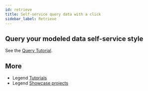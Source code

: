 ```yaml
---
id: retrieve
title: Self-service query data with a click
sidebar_label: Retrieve
---
```


## Query your modeled data self-service style

See the [Query Tutorial](../tutorials/query-tutorial.md).


## More
- Legend [Tutorials](../tutorials/studio-create-model.md) 
- Legend [Showcase projects](../showcases/showcase-projects.md)
